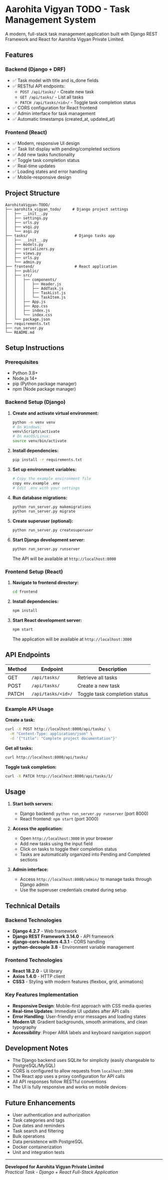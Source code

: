 # Aarohita Vigyan TODO - Task Management System

A modern, full-stack task management application built with Django REST Framework and React for Aarohita Vigyan Private Limited.

## Features

### Backend (Django + DRF)
- ✅ Task model with title and is_done fields
- ✅ RESTful API endpoints:
  - `POST /api/tasks/` - Create new task
  - `GET /api/tasks/` - List all tasks
  - `PATCH /api/tasks/<id>/` - Toggle task completion status
- ✅ CORS configuration for React frontend
- ✅ Admin interface for task management
- ✅ Automatic timestamps (created_at, updated_at)

### Frontend (React)
- ✅ Modern, responsive UI design
- ✅ Task list display with pending/completed sections
- ✅ Add new tasks functionality
- ✅ Toggle task completion status
- ✅ Real-time updates
- ✅ Loading states and error handling
- ✅ Mobile-responsive design

## Project Structure

```
AarohitaVigyan-TODO/
├── aarohita_vigyan_todo/     # Django project settings
│   ├── __init__.py
│   ├── settings.py
│   ├── urls.py
│   ├── wsgi.py
│   └── asgi.py
├── tasks/                     # Django tasks app
│   ├── __init__.py
│   ├── models.py
│   ├── serializers.py
│   ├── views.py
│   ├── urls.py
│   └── admin.py
├── frontend/                  # React application
│   ├── public/
│   ├── src/
│   │   ├── components/
│   │   │   ├── Header.js
│   │   │   ├── AddTask.js
│   │   │   ├── TaskList.js
│   │   │   └── TaskItem.js
│   │   ├── App.js
│   │   ├── App.css
│   │   ├── index.js
│   │   └── index.css
│   └── package.json
├── requirements.txt
├── run_server.py
└── README.md
```

## Setup Instructions

### Prerequisites
- Python 3.8+
- Node.js 14+
- pip (Python package manager)
- npm (Node package manager)

### Backend Setup (Django)

1. **Create and activate virtual environment:**
   ```bash
   python -m venv venv
   # On Windows:
   venv\Scripts\activate
   # On macOS/Linux:
   source venv/bin/activate
   ```

2. **Install dependencies:**
   ```bash
   pip install -r requirements.txt
   ```

3. **Set up environment variables:**
   ```bash
   # Copy the example environment file
   copy env.example .env
   # Edit .env with your settings
   ```

4. **Run database migrations:**
   ```bash
   python run_server.py makemigrations
   python run_server.py migrate
   ```

5. **Create superuser (optional):**
   ```bash
   python run_server.py createsuperuser
   ```

6. **Start Django development server:**
   ```bash
   python run_server.py runserver
   ```
   The API will be available at `http://localhost:8000`

### Frontend Setup (React)

1. **Navigate to frontend directory:**
   ```bash
   cd frontend
   ```

2. **Install dependencies:**
   ```bash
   npm install
   ```

3. **Start React development server:**
   ```bash
   npm start
   ```
   The application will be available at `http://localhost:3000`

## API Endpoints

| Method | Endpoint | Description |
|--------|----------|-------------|
| GET | `/api/tasks/` | Retrieve all tasks |
| POST | `/api/tasks/` | Create a new task |
| PATCH | `/api/tasks/<id>/` | Toggle task completion status |

### Example API Usage

**Create a task:**
```bash
curl -X POST http://localhost:8000/api/tasks/ \
  -H "Content-Type: application/json" \
  -d '{"title": "Complete project documentation"}'
```

**Get all tasks:**
```bash
curl http://localhost:8000/api/tasks/
```

**Toggle task completion:**
```bash
curl -X PATCH http://localhost:8000/api/tasks/1/
```

## Usage

1. **Start both servers:**
   - Django backend: `python run_server.py runserver` (port 8000)
   - React frontend: `npm start` (port 3000)

2. **Access the application:**
   - Open `http://localhost:3000` in your browser
   - Add new tasks using the input field
   - Click on tasks to toggle their completion status
   - Tasks are automatically organized into Pending and Completed sections

3. **Admin interface:**
   - Access `http://localhost:8000/admin/` to manage tasks through Django admin
   - Use the superuser credentials created during setup

## Technical Details

### Backend Technologies
- **Django 4.2.7** - Web framework
- **Django REST Framework 3.14.0** - API framework
- **django-cors-headers 4.3.1** - CORS handling
- **python-decouple 3.8** - Environment variable management

### Frontend Technologies
- **React 18.2.0** - UI library
- **Axios 1.4.0** - HTTP client
- **CSS3** - Styling with modern features (flexbox, grid, animations)

### Key Features Implementation
- **Responsive Design**: Mobile-first approach with CSS media queries
- **Real-time Updates**: Immediate UI updates after API calls
- **Error Handling**: User-friendly error messages and loading states
- **Modern UI**: Gradient backgrounds, smooth animations, and clean typography
- **Accessibility**: Proper ARIA labels and keyboard navigation support

## Development Notes

- The Django backend uses SQLite for simplicity (easily changeable to PostgreSQL/MySQL)
- CORS is configured to allow requests from `localhost:3000`
- The React app uses a proxy configuration for API calls
- All API responses follow RESTful conventions
- The UI is fully responsive and works on mobile devices

## Future Enhancements

- User authentication and authorization
- Task categories and tags
- Due dates and reminders
- Task search and filtering
- Bulk operations
- Data persistence with PostgreSQL
- Docker containerization
- Unit and integration tests

---

**Developed for Aarohita Vigyan Private Limited**  
*Practical Task - Django + React Full-Stack Application*




